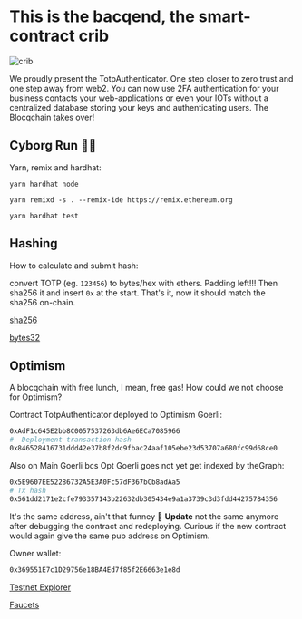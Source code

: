 # This is the bacqend, the smart-contract crib

![crib](https://user-images.githubusercontent.com/25290565/190274993-05c12f02-aa56-4041-af27-67ffda79bcf1.jpg)

We proudly present the TotpAuthenticator.
One step closer to zero trust and one step away from web2.
You can now use 2FA authentication for your business contacts your web-applications or even your IOTs without a centralized database storing your keys and authenticating users. The Blocqchain takes over!

## Cyborg Run 🏃‍♂️

Yarn, remix and hardhat:

```shell
yarn hardhat node

yarn remixd -s . --remix-ide https://remix.ethereum.org

yarn hardhat test
```

## Hashing

How to calculate and submit hash:

convert TOTP (eg. `123456`) to bytes/hex with ethers. Padding left!!!
Then sha256 it and insert `0x` at the start.
That's it, now it should match the sha256 on-chain.

[sha256](https://it-tools.tech/hash-text)

[bytes32](https://web3-type-converter.onbrn.com/)

## Optimism

A blocqchain with free lunch, I mean, free gas! How could we not choose for Optimism?

Contract TotpAuthenticator deployed to Optimism Goerli:

```bash
0xAdF1c645E2bb8C0057537263db6Ae6ECa7085966
#  Deployment transaction hash
0x846528416731ddd42e37b8f2dc9fbac24aaf105ebe23d53707a680fc99d68ce0
```

Also on Main Goerli bcs Opt Goerli goes not yet get indexed by theGraph:
```bash
0x5E9607EE52286732A5E3A0Fc57dF367bCb8adAa5
# Tx hash
0x561dd2171e2cfe793357143b22632db305434e9a1a3739c3d3fdd44275784356 
```
It's the same address, ain't that funney 🤔
**Update** not the same anymore after debugging the contract and redeploying. Curious if the new contract would again give the same pub address on Optimism.


Owner wallet:

```sh
0x369551E7c1D29756e18BA4Ed7f85f2E6663e1e8d
```

[Testnet Explorer](https://blockscout.com/optimism/goerli)

[Faucets](https://optimismfaucet.xyz/)
